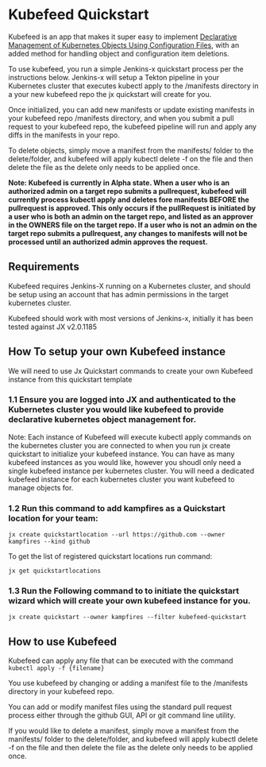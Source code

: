 # Kubefeed Quickstart

Kubefeed is an app that makes it super easy to implement [Declarative Management of Kubernetes Objects Using Configuration Files](https://kubernetes.io/docs/tasks/manage-kubernetes-objects/declarative-config/), with an added method for handling object and configuration item deletions.  

To use kubefeed, you run a simple Jenkins-x quickstart process per the instructions below. Jenkins-x will setup a Tekton pipeline in your Kubernetes cluster that executes kubectl apply to the /manifests directory in a your new kubefeed repo the jx quickstart will create for you.  

Once initialized, you can add new manifests or update existing manifests in your kubefeed repo /manifests directory, and when you submit a pull request to your kubefeed repo, the kubefeed pipeline will run and apply any diffs in the manifests in your repo. 

To delete objects, simply move a manifest from the manifests/ folder to the delete/folder, and kubefeed will apply kubectl delete -f on the file and then delete the file as the delete only needs to be applied once.

**Note: Kubefeed is currently in Alpha state. When a user who is an authorized admin on a target repo submits a pullrequest, kubefeed will currently process kubectl apply and deletes fore manifests BEFORE the pullrequest is approved. This only occurs if the pullRequest is initiated by a user who is both an admin on the target repo, and listed as an approver in the OWNERS file on the target repo. If a user who is not an admin on the target repo submits a pullrequest, any changes to manifests will not be processed until an authorized admin approves the request.**

## Requirements
Kubefeed requires Jenkins-X running on a Kubernetes cluster, and should be setup using an account that has admin permissions in the target kubernetes cluster. 

Kubefeed should work with most versions of Jenkins-x, initially it has been tested against JX v2.0.1185

## How To setup your own Kubefeed instance
We will need to use Jx Quickstart commands to create your own Kubefeed instance from this quickstart template

### 1.1 Ensure you are logged into JX and authenticated to the Kubernetes cluster you would like kubefeed to provide declarative kubernetes object management for. 

Note: Each instance of Kubefeed will execute kubectl apply commands on the kubernetes cluster you are connected to when you run jx create quickstart to initialize your kubefeed instance. You can have as many kubefeed instances as you would like, however you shoudl only need a single kubefeed instance per kubernetes cluster. You will need a dedicated kubefeed instance for each kubernetes cluster you want kubefeed to manage objects for.  

### 1.2 Run this command to add kampfires as a Quickstart location for your team:

`jx create quickstartlocation --url https://github.com --owner kampfires --kind github`  

To get the list of registered quickstart locations run command:

`jx get quickstartlocations`  

### 1.3 Run the Following command to to initiate the quickstart wizard which will create your own kubefeed instance for you.
`jx create quickstart --owner kampfires --filter kubefeed-quickstart`

## How to use Kubefeed

Kubefeed can apply any file that can be executed with the command `kubectl apply -f {filename}`

You use kubefeed by changing or adding a manifest file to the /manifests directory in your kubefeed repo. 

You can add or modify manifest files using the standard pull request process either through the github GUI, API or git command line utility.

If you would like to delete a manifest, simply move a manifest from the manifests/ folder to the delete/folder, and kubefeed will apply kubectl delete -f on the file and then delete the file as the delete only needs to be applied once.
